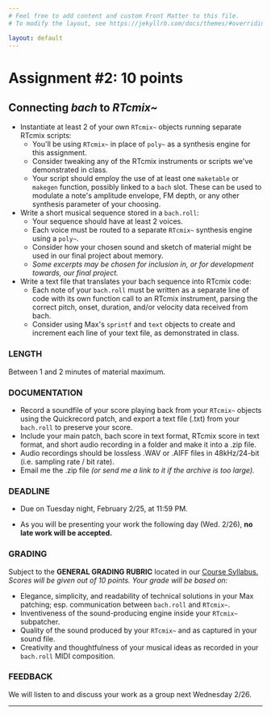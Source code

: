 ```yaml
---
# Feel free to add content and custom Front Matter to this file.
# To modify the layout, see https://jekyllrb.com/docs/themes/#overriding-theme-defaults

layout: default
---
```

# Assignment #2: 10 points
## Connecting _bach_ to _RTcmix~_ 

* Instantiate at least 2 of your own `RTcmix~` objects running separate RTcmix scripts:
	* You'll be using `RTcmix~` in place of `poly~` as a synthesis engine for this assignment.
	* Consider tweaking any of the RTcmix instruments or scripts we've demonstrated in class.
	* Your script should employ the use of at least one `maketable` or `makegen` function, possibly linked to a `bach` slot. These can be used to modulate a note's amplitude envelope, FM depth, or any other synthesis parameter of your choosing.
* Write a short musical sequence stored in a `bach.roll`:
	* Your sequence should have at least 2 voices.
	* Each voice must be routed to a separate `RTcmix~` synthesis engine using a `poly~`.
	* Consider how your chosen sound and sketch of material might be used in our final project about memory.
	* _Some excerpts may be chosen for inclusion in, or for development towards, our final project._
* Write a text file that translates your bach sequence into RTcmix code:
	* Each note of your `bach.roll` must be written as a separate line of code with its own function call to an RTcmix instrument, parsing the correct pitch, onset, duration, and/or velocity data received from bach.
	* Consider using Max's `sprintf` and `text` objects to create and increment each line of your text file, as demonstrated in class.

### LENGTH
Between 1 and 2 minutes of material maximum.

### DOCUMENTATION
* Record a soundfile of your score playing back from your `RTcmix~` objects using the Quickrecord patch, and export a text file (.txt) from your `bach.roll` to preserve your score.  
* Include your main patch, bach score in text format, RTcmix score in text format, and short audio recording in a folder and make it into a .zip file.
* Audio recordings should be lossless .WAV or .AIFF files in 48kHz/24-bit (i.e. sampling rate / bit rate).
* Email me the .zip file _(or send me a link to it if the archive is too large)._

### DEADLINE
* <p class="redish">Due on Tuesday night, February 2/25, at 11:59 PM.</p>
* As you will be presenting your work the following day (Wed. 2/26), **no late work will be accepted.**

### GRADING
Subject to the **GENERAL GRADING RUBRIC** located in our <a href="/index.html">Course Syllabus.</a>  
_Scores will be given out of 10 points. Your grade will be based on:_
* Elegance, simplicity, and readability of technical solutions in your Max patching; esp. communication between `bach.roll` and `RTcmix~`.
* Inventiveness of the sound-producing engine inside your `RTcmix~` subpatcher.
* Quality of the sound produced by your `RTcmix~` and as captured in your sound file.
* Creativity and thoughtfulness of your musical ideas as recorded in your `bach.roll` MIDI composition.

### FEEDBACK
We will listen to and discuss your work as a group next Wednesday 2/26.

* * *